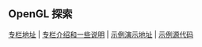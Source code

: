 ## OpenGL 探索

[专栏地址](TODO) | [专栏介绍和一些说明](https://zhuanlan.zhihu.com/p/56306029) | [示例演示地址](https://neuozhuo.github.io/OpenGL-Exploration/#/) | [示例源代码](https://github.com/neuoZhuo/OpenGL-Exploration/tree/master/docs/sources)
